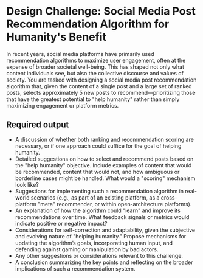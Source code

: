 # Design Challenge: Social Media Post Recommendation Algorithm for Humanity's Benefit

In recent years, social media platforms have primarily used recommendation algorithms to maximize user engagement, often at the expense of broader societal well-being. This has shaped not only what content individuals see, but also the collective discourse and values of society. You are tasked with designing a social media post recommendation algorithm that, given the content of a single post and a large set of ranked posts, selects approximately 5 new posts to recommend—prioritizing those that have the greatest potential to "help humanity" rather than simply maximizing engagement or platform metrics.

## Required output

- A discussion of whether both ranking and recommendation scoring are necessary, or if one approach could suffice for the goal of helping humanity.
- Detailed suggestions on how to select and recommend posts based on the "help humanity" objective. Include examples of content that would be recommended, content that would not, and how ambiguous or borderline cases might be handled. What would a "scoring" mechanism look like?
- Suggestions for implementing such a recommendation algorithm in real-world scenarios (e.g., as part of an existing platform, as a cross-platform "meta" recommender, or within open-architecture platforms).
- An explanation of how the algorithm could "learn" and improve its recommendations over time. What feedback signals or metrics would indicate positive or negative impact?
- Considerations for self-correction and adaptability, given the subjective and evolving nature of "helping humanity." Propose mechanisms for updating the algorithm’s goals, incorporating human input, and defending against gaming or manipulation by bad actors.
- Any other suggestions or considerations relevant to this challenge.
- A conclusion summarizing the key points and reflecting on the broader implications of such a recommendation system.

